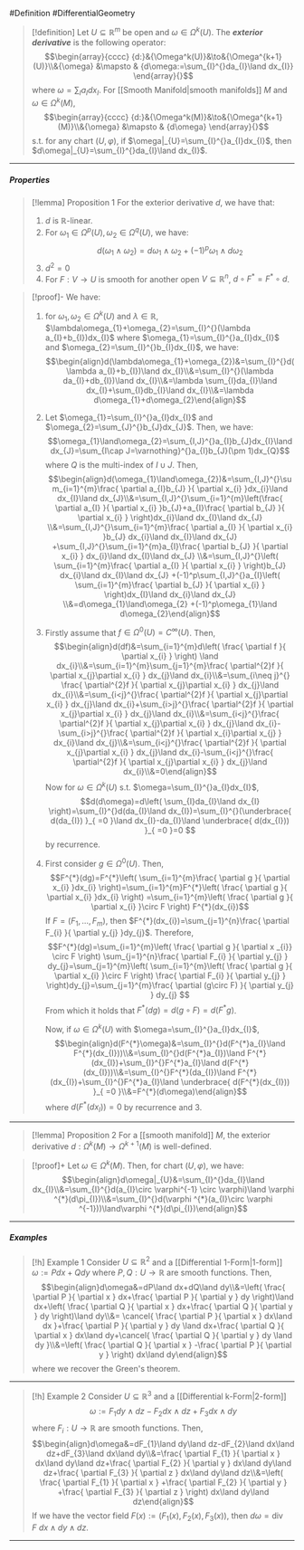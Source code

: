 #Definition #DifferentialGeometry 

> [!definition]
> Let $U\subseteq \mathbb{R}^m$ be open and $\omega\in \Omega^k(U)$.  The ***exterior derivative*** is the following operator: $$\begin{array}{cccc} {d:}&{\Omega^k(U)}&\to&{\Omega^{k+1}(U)}\\&{\omega} &\mapsto & {d\omega:=\sum_{I}^{}da_{I}\land dx_{I}} \end{array}{}$$where $\omega=\sum_{I}a_{I}dx_{I}$. For [[Smooth Manifold|smooth manifolds]] $M$ and $\omega\in \Omega^k(M)$, $$\begin{array}{cccc} {d:}&{\Omega^k(M)}&\to&{\Omega^{k+1}(M)}\\&{\omega} &\mapsto & {d\omega} \end{array}{}$$s.t. for any chart $(U,\varphi)$, if $\omega|_{U}=\sum_{I}^{}a_{I}dx_{I}$, then $d\omega|_{U}=\sum_{I}^{}da_{I}\land dx_{I}$.
---
##### Properties
> [!lemma] Proposition 1
> For the exterior derivative $d$, we have that: 
> 1. $d$ is $\mathbb{R}$-linear.
> 2. For $\omega_{1}\in \Omega^p(U),\omega_{2}\in \Omega^q(U)$, we have: $$d(\omega_{1}\land\omega_{2})=d\omega_{1}\land\omega_{2}+(-1)^{p}\omega_{1}\land d\omega_{2}$$
> 3. $d^{2}=0$
> 4. For $F:V\to U$ is smooth for another open $V\subseteq \mathbb{R}^n$, $d\circ F^{*}=F^{*}\circ d$.

> [!proof]-
> We have: 
> 1. for $\omega_{1},\omega_{2}\in \Omega^k(U)$ and $\lambda\in \mathbb{R}$, $\lambda\omega_{1}+\omega_{2}=\sum_{I}^{}(\lambda a_{I}+b_{I})dx_{I}$ where $\omega_{1}=\sum_{I}^{}a_{I}dx_{I}$ and $\omega_{2}=\sum_{I}^{}b_{I}dx_{I}$, we have: $$\begin{align}d(\lambda\omega_{1}+\omega_{2})&=\sum_{I}^{}d(\lambda a_{I}+b_{I})\land dx_{I}\\&=\sum_{I}^{}(\lambda da_{I}+db_{I})\land dx_{I}\\&=\lambda \sum_{I}da_{I}\land dx_{I}+\sum_{I}db_{I}\land dx_{I}\\&=\lambda d\omega_{1}+d\omega_{2}\end{align}$$
> 2. Let $\omega_{1}=\sum_{I}^{}a_{I}dx_{I}$ and $\omega_{2}=\sum_{J}^{}b_{J}dx_{J}$. Then, we have: $$\omega_{1}\land\omega_{2}=\sum_{I,J}^{}a_{I}b_{J}dx_{I}\land dx_{J}=\sum_{I\cap J=\varnothing}^{}a_{I}b_{J}(\pm 1)dx_{Q}$$where $Q$ is the multi-index of $I\cup J$. Then, $$\begin{align}d(\omega_{1}\land\omega_{2})&=\sum_{I,J}^{}\sum_{i=1}^{m}\frac{ \partial a_{I}b_{J} }{ \partial x_{i} }dx_{i}\land dx_{I}\land dx_{J}\\&=\sum_{I,J}^{}\sum_{i=1}^{m}\left(\frac{ \partial a_{I} }{ \partial x_{i} }b_{J}+a_{I}\frac{ \partial b_{J} }{ \partial x_{i} } \right)dx_{i}\land dx_{I}\land dx_{J} \\&=\sum_{I,J}^{}\sum_{i=1}^{m}\frac{ \partial a_{I} }{ \partial x_{i} }b_{J} dx_{i}\land dx_{I}\land dx_{J} +\sum_{I,J}^{}\sum_{i=1}^{m}a_{I}\frac{ \partial b_{J} }{ \partial x_{i} } dx_{i}\land dx_{I}\land dx_{J} \\&=\sum_{I,J}^{}\left( \sum_{i=1}^{m}\frac{ \partial a_{I} }{ \partial x_{i} } \right)b_{J} dx_{i}\land dx_{I}\land dx_{J} +(-1)^p\sum_{I,J}^{}a_{I}\left( \sum_{i=1}^{m}\frac{ \partial b_{J} }{ \partial x_{i} }  \right)dx_{I}\land dx_{i}\land dx_{J} \\&=d\omega_{1}\land\omega_{2} +(-1)^p\omega_{1}\land d\omega_{2}\end{align}$$
> 3. Firstly assume that $f\in \Omega^0(U)=C^\infty(U)$. Then, $$\begin{align}d(df)&=\sum_{i=1}^{m}d\left( \frac{ \partial f }{ \partial x_{i} }  \right) \land dx_{i}\\&=\sum_{i=1}^{m}\sum_{j=1}^{m}\frac{ \partial^{2}f }{ \partial x_{j}\partial x_{i} } dx_{j}\land dx_{i}\\&=\sum_{i\neq j}^{} \frac{ \partial^{2}f }{ \partial x_{j}\partial x_{i} } dx_{j}\land dx_{i}\\&=\sum_{i<j}^{}\frac{ \partial^{2}f }{ \partial x_{j}\partial x_{i} } dx_{j}\land dx_{i}+\sum_{i>j}^{}\frac{ \partial^{2}f }{ \partial x_{j}\partial x_{i} } dx_{j}\land dx_{i}\\&=\sum_{i<j}^{}\frac{ \partial^{2}f }{ \partial x_{j}\partial x_{i} } dx_{j}\land dx_{i}-\sum_{i>j}^{}\frac{ \partial^{2}f }{ \partial x_{i}\partial x_{j} } dx_{i}\land dx_{j}\\&=\sum_{i<j}^{}\frac{ \partial^{2}f }{ \partial x_{j}\partial x_{i} } dx_{j}\land dx_{i}-\sum_{i<j}^{}\frac{ \partial^{2}f }{ \partial x_{j}\partial x_{i} } dx_{j}\land dx_{i}\\&=0\end{align}$$Now for $\omega\in \Omega^k(U)$ s.t. $\omega=\sum_{I}^{}a_{I}dx_{I}$, $$d(d\omega)=d\left( \sum_{I}da_{I}\land dx_{I} \right)=\sum_{I}^{}d(da_{I}\land dx_{I})=\sum_{I}^{}(\underbrace{ d(da_{I}) }_{ =0 }\land dx_{I}-da_{I}\land \underbrace{ d(dx_{I})) }_{ =0 }=0 $$by recurrence.
> 4. First consider $g\in \Omega^0(U)$. Then, $$F^{*}(dg)=F^{*}\left( \sum_{i=1}^{m}\frac{ \partial g }{ \partial x_{i} }dx_{i}  \right)=\sum_{i=1}^{m}F^{*}\left( \frac{ \partial g }{ \partial x_{i} }dx_{i}  \right) =\sum_{i=1}^{m}\left( \frac{ \partial g }{ \partial x_{i} }\circ F  \right)  F^{*}(dx_{i})$$If $F=(F_{1},\dots,F_{m})$, then $F^{*}(dx_{i})=\sum_{j=1}^{n}\frac{ \partial F_{i} }{ \partial y_{j} }dy_{j}$. Therefore, $$F^{*}(dg)=\sum_{i=1}^{m}\left( \frac{ \partial g }{ \partial x _{i}} \circ F \right) \sum_{j=1}^{n}\frac{ \partial F_{i} }{ \partial y_{j} } dy_{j}=\sum_{j=1}^{m}\left( \sum_{i=1}^{m}\left( \frac{ \partial g }{ \partial x_{i} }\circ F  \right) \frac{ \partial F_{i} }{ \partial y_{j} }  \right)dy_{j}=\sum_{j=1}^{m}\frac{ \partial (g\circ F) }{ \partial y_{j} } dy_{j} $$From which it holds that $F^{*}(dg)=d(g\circ F)=d(F^{*}g)$.
>    
>    Now, if $\omega\in \Omega^k(U)$ with $\omega=\sum_{I}^{}a_{I}dx_{I}$, $$\begin{align}d(F^{*}\omega)&=\sum_{I}^{}d(F^{*}a_{I}\land F^{*}(dx_{I}))\\&=\sum_{I}^{}d(F^{*}a_{I})\land F^{*}(dx_{I})+\sum_{I}^{}F^{*}a_{I}\land d(F^{*}(dx_{I}))\\&=\sum_{I}^{}F^{*}(da_{I})\land F^{*}(dx_{I})+\sum_{I}^{}F^{*}a_{I}\land \underbrace{ d(F^{*}(dx_{I})) }_{ =0 }\\&=F^{*}(d\omega)\end{align}$$where $d(F^{*}(dx_{I})) =0$ by recurrence and 3. 
---
> [!lemma] Proposition 2
> For a [[smooth manifold]] $M$, the exterior derivative $d:\Omega^k(M)\to\Omega^{k+1}(M)$ is well-defined.

> [!proof]+
> Let $\omega\in \Omega^k(M)$. Then, for chart $(U,\varphi)$, we have: $$\begin{align}d\omega|_{U}&=\sum_{I}^{}da_{I}\land dx_{I}\\&=\sum_{I}^{}d(a_{I}\circ \varphi^{-1} \circ \varphi)\land \varphi ^{*}(d\pi_{I})\\&=\sum_{I}^{}d(\varphi ^{*}(a_{I}\circ \varphi ^{-1}))\land\varphi ^{*}(d\pi_{I})\end{align}$$
---
##### Examples
> [!h] Example 1
> Consider $U\subseteq \mathbb{R}^{2}$ and a [[Differential 1-Form|1-form]] $\omega:=Pdx+Qdy$ where $P,Q:U\to \mathbb{R}$ are smooth functions. Then, $$\begin{align}d\omega&=dP\land dx+dQ\land dy\\&=\left( \frac{ \partial P }{ \partial x } dx+\frac{ \partial P }{ \partial y } dy \right)\land dx+\left( \frac{ \partial Q }{ \partial x } dx+\frac{ \partial Q }{ \partial y } dy \right)\land dy\\&= \cancel{ \frac{ \partial P }{ \partial x } dx\land dx }+\frac{ \partial P }{ \partial y } dy \land dx+\frac{ \partial Q }{ \partial x } dx\land dy+\cancel{ \frac{ \partial Q }{ \partial y } dy \land dy }\\&=\left( \frac{ \partial Q }{ \partial x } -\frac{ \partial P }{ \partial y }  \right) dx\land dy\end{align}$$where we recover the Green's theorem.
---
> [!h] Example 2
> Consider $U\subseteq \mathbb{R}^{3}$ and a [[Differential k-Form|2-form]] $$\omega:=F_{1} dy\land dz-F_{2}dx\land dz+F_{3}dx\land dy$$ where $F_{i}:U\to \mathbb{R}$ are smooth functions. Then, $$\begin{align}d\omega&=dF_{1}\land dy\land dz-dF_{2}\land dx\land dz+dF_{3}\land dx\land dy\\&=\frac{ \partial F_{1} }{ \partial x } dx\land dy\land dz+\frac{ \partial F_{2} }{ \partial y } dx\land dy\land dz+\frac{ \partial F_{3} }{ \partial z } dx\land dy\land dz\\&=\left( \frac{ \partial F_{1} }{ \partial x } +\frac{ \partial F_{2} }{ \partial y } +\frac{ \partial F_{3} }{ \partial z }  \right) dx\land dy\land dz\end{align}$$If we have the vector field $F(x):=(F_{1}(x),F_{2}(x),F_{3}(x))$, then $d\omega=\text{div }F\ dx\land dy\land dz$.
---
